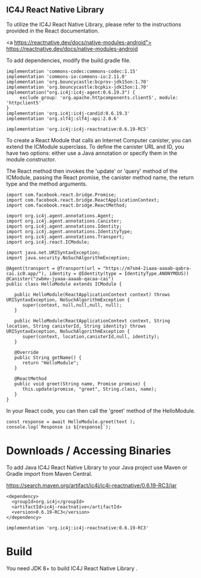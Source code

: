## IC4J React Native Library 

To utilize the IC4J React Native Library, please refer to the instructions provided in the React documentation.

<a https://reactnative.dev/docs/native-modules-android">
https://reactnative.dev/docs/native-modules-android
</a>

To add dependencies, modify the build.gradle file.

```
implementation 'commons-codec:commons-codec:1.15'
implementation 'commons-io:commons-io:2.11.0'
implementation 'org.bouncycastle:bcprov-jdk15on:1.70'
implementation 'org.bouncycastle:bcpkix-jdk15on:1.70'
implementation("org.ic4j:ic4j-agent:0.6.19.3") {
     exclude group: 'org.apache.httpcomponents.client5', module: 'httpclient5'
}
implementation 'org.ic4j:ic4j-candid:0.6.19.3'
implementation 'org.slf4j:slf4j-api:2.0.6'

implementation 'org.ic4j:ic4j-reactnative:0.6.19-RC5'
```

To create a React Module that calls an Internet Computer canister, you can extend the ICModule superclass. To define the canister URL and ID, you have two options: either use a Java annotation or specify them in the module constructor.

The React method then invokes the 'update' or 'query' method of the ICModule, passing the React promise, the canister method name, the return type and the method arguments.

```
import com.facebook.react.bridge.Promise;
import com.facebook.react.bridge.ReactApplicationContext;
import com.facebook.react.bridge.ReactMethod;

import org.ic4j.agent.annotations.Agent;
import org.ic4j.agent.annotations.Canister;
import org.ic4j.agent.annotations.Identity;
import org.ic4j.agent.annotations.IdentityType;
import org.ic4j.agent.annotations.Transport;
import org.ic4j.react.ICModule;

import java.net.URISyntaxException;
import java.security.NoSuchAlgorithmException;

@Agent(transport = @Transport(url = "https://m7sm4-2iaaa-aaaab-qabra-cai.ic0.app/"), identity = @Identity(type = IdentityType.ANONYMOUS))
@Canister("zwbmv-jyaaa-aaaab-qacaa-cai")
public class HelloModule extends ICModule {

   public HelloModule(ReactApplicationContext context) throws URISyntaxException, NoSuchAlgorithmException {
      super(context, null,null,null, null);
   }

   public HelloModule(ReactApplicationContext context, String location, String canisterId, String identity) throws URISyntaxException, NoSuchAlgorithmException {
      super(context, location,canisterId,null, identity);
   }

   @Override
   public String getName() {
      return "HelloModule";
   }
   
   @ReactMethod
   public void greet(String name, Promise promise) {
      this.update(promise, "greet", String.class, name);
   } 
}      

```

In your React code, you can then call the 'greet' method of the HelloModule.

```
const response = await HelloModule.greet(text );
console.log(`Response is ${response}`);
```


# Downloads / Accessing Binaries

To add Java IC4J React Native Library to your Java project use Maven or Gradle import from Maven Central.

<a href="https://search.maven.org/artifact/ic4j/ic4j-reactnative/0.6.19-RC3/jar">
https://search.maven.org/artifact/ic4j/ic4j-reactnative/0.6.19-RC3/jar
</a>

```
<dependency>
  <groupId>org.ic4j</groupId>
  <artifactId>ic4j-reactnative</artifactId>
  <version>0.6.19-RC3</version>
</dependency>
```

```
implementation 'org.ic4j:ic4j-reactnative:0.6.19-RC3'
```


# Build

You need JDK 8+ to build IC4J React Native Library .

